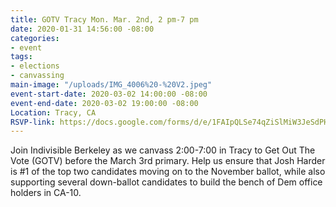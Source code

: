 ```yaml
---
title: GOTV Tracy Mon. Mar. 2nd, 2 pm-7 pm
date: 2020-01-31 14:56:00 -08:00
categories:
- event
tags:
- elections
- canvassing
main-image: "/uploads/IMG_4006%20-%20V2.jpeg"
event-start-date: 2020-03-02 14:00:00 -08:00
event-end-date: 2020-03-02 19:00:00 -08:00
Location: Tracy, CA
RSVP-link: https://docs.google.com/forms/d/e/1FAIpQLSe74qZiSlMiW3JeSdPHW0ms5MOQK3-YYruBoKx7VEC2PBC8Og/viewform
---
```


Join Indivisible Berkeley as we canvass 2:00-7:00 in Tracy to Get Out The Vote (GOTV) before the March 3rd primary.  Help us ensure that Josh Harder is #1 of the top two candidates moving on to the November ballot, while also supporting several down-ballot candidates to build the bench of Dem office holders in CA-10.
